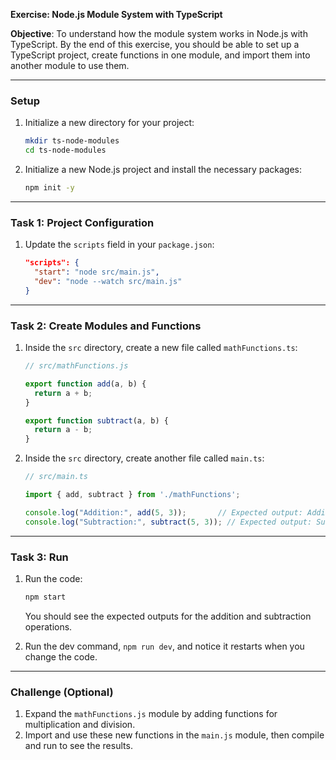 **Exercise: Node.js Module System with TypeScript**

**Objective**: To understand how the module system works in Node.js with TypeScript. By the end of this exercise, you should be able to set up a TypeScript project, create functions in one module, and import them into another module to use them.

---

### **Setup**

1. Initialize a new directory for your project:
   ```bash
   mkdir ts-node-modules
   cd ts-node-modules
   ```

2. Initialize a new Node.js project and install the necessary packages:
   ```bash
   npm init -y
   ```

---

### **Task 1: Project Configuration**

1. Update the `scripts` field in your `package.json`:

    ```json
    "scripts": {
      "start": "node src/main.js",
      "dev": "node --watch src/main.js"
    }
    ```


---

### **Task 2: Create Modules and Functions**

1. Inside the `src` directory, create a new file called `mathFunctions.ts`:

    ```js
    // src/mathFunctions.js

    export function add(a, b) {
      return a + b;
    }

    export function subtract(a, b) {
      return a - b;
    }
    ```

2. Inside the `src` directory, create another file called `main.ts`:

    ```js
    // src/main.ts

    import { add, subtract } from './mathFunctions';

    console.log("Addition:", add(5, 3));       // Expected output: Addition: 8
    console.log("Subtraction:", subtract(5, 3)); // Expected output: Subtraction: 2
    ```

---

### **Task 3: Run**

1. Run the code:

    ```bash
    npm start
    ```

    You should see the expected outputs for the addition and subtraction operations.

2. Run the dev command, `npm run dev`, and notice it restarts when you change the code.

---

### **Challenge (Optional)**

1. Expand the `mathFunctions.js` module by adding functions for multiplication and division.
2. Import and use these new functions in the `main.js` module, then compile and run to see the results.
